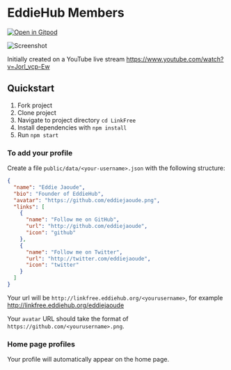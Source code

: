 # EddieHub Members

[![Open in Gitpod](https://gitpod.io/button/open-in-gitpod.svg)](https://gitpod.io/#https://github.com/EddieHubCommunity/LinkFree)

![Screenshot](https://user-images.githubusercontent.com/60853067/133296120-dbdb1799-4cca-4708-81ce-05edc65e59c9.png)

Initially created on a YouTube live stream https://www.youtube.com/watch?v=Jorl_vcp-Ew

## Quickstart

1. Fork project
2. Clone project
3. Navigate to project directory `cd LinkFree`
4. Install dependencies with `npm install`
5. Run `npm start`


### To add your profile

Create a file `public/data/<your-username>.json` with the following structure:

```json
{
  "name": "Eddie Jaoude",
  "bio": "Founder of EddieHub",
  "avatar": "https://github.com/eddiejaoude.png",
  "links": [
    {
      "name": "Follow me on GitHub",
      "url": "http://github.com/eddiejaoude",
      "icon": "github"
    },
    {
      "name": "Follow me on Twitter",
      "url": "http://twitter.com/eddiejaoude",
      "icon": "twitter"
    }
  ]
}
```

Your url will be `http://linkfree.eddiehub.org/<yourusername>`, for example http://linkfree.eddiehub.org/eddiejaoude

Your `avatar` URL should take the format of `https://github.com/<yourusername>.png`.

### Home page profiles

Your profile will automatically appear on the home page.
